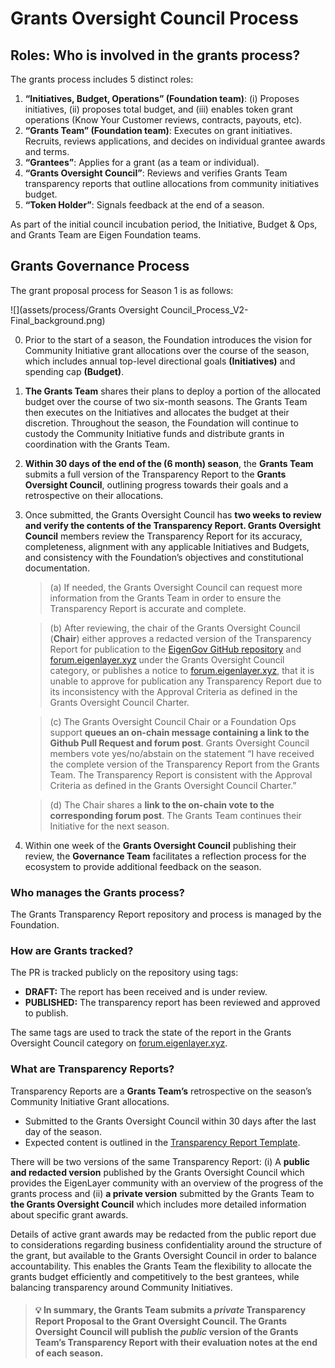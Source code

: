 # Grants Oversight Council Process


## Roles: Who is involved in the grants process?
The grants process includes 5 distinct roles:

1. **“Initiatives, Budget, Operations” (Foundation team)**: (i) Proposes initiatives, (ii) proposes total budget, and (iii) enables token grant operations (Know Your Customer reviews, contracts, payouts, etc).
2. **“Grants Team” (Foundation team)**: Executes on grant initiatives. Recruits, reviews applications, and decides on individual grantee awards and terms.
3. **“Grantees”**: Applies for a grant (as a team or individual).
4. **“Grants Oversight Council”**: Reviews and verifies Grants Team transparency reports that outline allocations from community initiatives budget.
5. **“Token Holder”**: Signals feedback at the end of a season.

As part of the initial council incubation period, the Initiative, Budget & Ops, and Grants Team are Eigen Foundation teams.

## Grants Governance Process
The grant proposal process for Season 1 is as follows:

![](assets/process/Grants Oversight Council_Process_V2-Final_background.png)

0. Prior to the start of a season, the Foundation introduces the vision for Community Initiative grant allocations over the course of the season, which includes annual top-level directional goals **(Initiatives)** and spending cap **(Budget)**. 

1. **The Grants Team** shares their plans to deploy a portion of the allocated budget over the course of two six-month seasons. The Grants Team then executes on the Initiatives and allocates the budget at their discretion. Throughout the season, the Foundation will continue to custody the Community Initiative funds and distribute grants in coordination with the Grants Team.

2. **Within 30 days of the end of the (6 month) season**, the **Grants Team** submits a full version of the Transparency Report to the **Grants Oversight Council**, outlining progress towards their goals and a retrospective on their allocations.

3. Once submitted, the Grants Oversight Council has **two weeks to review and verify the contents of the Transparency Report. Grants Oversight Council** members review the Transparency Report for its accuracy, completeness, alignment with any applicable Initiatives and Budgets, and consistency with the Foundation’s objectives and constitutional documentation.  
    > (a) If needed, the Grants Oversight Council can request more information from the Grants Team in order to ensure the Transparency Report is accurate and complete.  

    > (b) After reviewing, the chair of the Grants Oversight Council (**Chair**) either approves a redacted version of the Transparency Report for publication to the [EigenGov GitHub repository](https://github.com/eigenfoundation/eigengov/tree/main/grants-oversight-council) and [forum.eigenlayer.xyz](https://forum.eigenlayer.xyz/) under the Grants Oversight Council category, or publishes a notice to [forum.eigenlayer.xyz](https://forum.eigenlayer.xyz/), that it is unable to approve for publication any Transparency Report due to its inconsistency with the Approval Criteria as defined in the Grants Oversight Council Charter.  
    
    > (c) The Grants Oversight Council Chair or a Foundation Ops support **queues an on-chain message containing a link to the Github Pull Request and forum post**. Grants Oversight Council members vote yes/no/abstain on the statement “I have received the complete version of the Transparency Report from the Grants Team. The Transparency Report is consistent with the Approval Criteria as defined in the Grants Oversight Council Charter.”  

    > (d) The Chair shares a **link to the on-chain vote to the corresponding forum post**. The Grants Team continues their Initiative for the next season.

4. Within one week of the **Grants Oversight Council** publishing their review, the **Governance Team** facilitates a reflection process for the ecosystem to provide additional feedback on the season.

### Who manages the Grants process?
The Grants Transparency Report repository and process is managed by the Foundation.

### How are Grants tracked?
The PR is tracked publicly on the repository using tags:
* **DRAFT:** The report has been received and is under review.
* **PUBLISHED:** The transparency report has been reviewed and approved to publish.

The same tags are used to track the state of the report in the Grants Oversight Council category on [forum.eigenlayer.xyz](https://forum.eigenlayer.xyz/).

### What are Transparency Reports?

Transparency Reports are a **Grants Team’s** retrospective on the season’s Community Initiative Grant allocations.

* Submitted to the Grants Oversight Council within 30 days after the last day of the season.
* Expected content is outlined in the [Transparency Report Template](https://github.com/eigenfoundation/eigengov/blob/main/grants-oversight-council/transparency-report-template.md).

There will be two versions of the same Transparency Report:
(i) A **public and redacted version** published by the Grants Oversight Council which provides the EigenLayer community with an overview of the progress of the grants process and (ii) **a private version** submitted by the Grants Team to **the Grants Oversight Council** which includes more detailed information about specific grant awards.

Details of active grant awards may be redacted from the public report due to considerations regarding business confidentiality around the structure of the grant, but available to the Grants Oversight Council in order to balance accountability. This enables the Grants Team the flexibility to allocate the grants budget efficiently and competitively to the best grantees, while balancing transparency around Community Initiatives.

> #### 💡 In summary, the Grants Team submits a *private* Transparency Report Proposal to the Grant Oversight Council. The Grants Oversight Council will publish the *public* version of the Grants Team’s Transparency Report with their evaluation notes at the end of each season.
